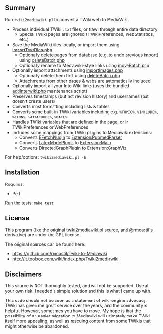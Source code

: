 Summary
-------

Run `twiki2mediawiki.pl` to convert a TWiki web to MediaWiki.
- Process individual TWiki `.txt` files, or trawl through entire data directory
    - Special TWiki pages are ignored (TWikiPreferences, WebStatistics, etc.)
- Save the MediaWiki files locally, or import them using [importTextFiles.php](https://www.mediawiki.org/wiki/Manual:ImportTextFiles.php)
    - Optionally delete pages from database (e.g. to undo previous import) using [deleteBatch.php](https://www.mediawiki.org/wiki/Manual:DeleteBatch.php)
    - Optionally rename to Mediawiki-style links using [moveBatch.php](https://www.mediawiki.org/wiki/Manual:MoveBatch.php)
- Optionally import attachments using [importImages.php](https://www.mediawiki.org/wiki/Manual:ImportImages.php)
    - Optionally delete them first using [deleteBatch.php](https://www.mediawiki.org/wiki/Manual:DeleteBatch.php)
    - Attachments from other pages & webs are automatically included
- Optionally import all your InterWiki links (uses the bundled [addInterwiki.php](https://github.com/ihh/Twiki-to-Mediawiki/blob/master/addInterwiki.php) maintenance script)
- Preserves timestamps (but not revision history) and usernames (but doesn't create users)
- Converts most formatting including lists & tables
- Converts some built-in TWiki variables including e.g. `%TOPIC%`, `%INCLUDE%`, `%ICON%`, `%ATTACHURL%`, `%DATE%`
- Handles TWiki variables that are defined in the page, or in TWikiPreferences or WebPreferences
- Includes some mappings from TWiki plugins to Mediawiki extensions:
    - Converts [EFetchPlugin](http://twiki.org/cgi-bin/view/Plugins/EFetchPlugin) to [Extension:PubmedParser](https://www.mediawiki.org/wiki/Extension:PubmedParser)
    - Converts [LatexModePlugin](http://twiki.org/cgi-bin/view/Plugins/LatexModePlugin) to [Extension:Math](https://www.mediawiki.org/wiki/Extension:Math)
    - Converts [DirectedGraphPlugin](http://twiki.org/cgi-bin/view/Plugins/DirectedGraphPlugin) to [Extension:GraphViz](https://www.mediawiki.org/wiki/Extension:GraphViz)

For help/options: `twiki2mediawiki.pl -h`

Installation
------------

Requires:
- Perl

Run the tests: `make test`

License
-------

This program (like the original twiki2mediawiki.pl source, and @rmcastil's derivative) are under the GPL license.

The original sources can be found here:
- https://github.com/rmcastil/Twiki-to-Mediawiki
- http://it.toolbox.com/wiki/index.php/Twiki2mediawiki

Disclaimers
-----------

This source is NOT thoroughly tested, and will not be supported. Use at your own risk. I needed a simple solution and this is what I came up with.

This code should not be seen as a statement of wiki-engine advocacy.
TWiki has given me great service over the years, and the community is helpful.
However, sometimes you have to move.
My hope is that the possibility of an easier migration to Mediawiki will ultimately make TWiki itself more appealing, as well as rescuing content from some TWikis that might otherwise be abandoned.
